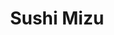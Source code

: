 ---
layout: place
title: "Sushi Mizu"
permalink: /connecticut/new-haven/sushi-mizu.html
stateAbbr: CT
stateName: Connecticut
cityName: New Haven
seo:
  name: "Sushi Mizu"
  type: Restaurant
  links: https://eatsushimizu.com/
description: "Unpretentious venue featuring an ample sushi menu, plus familiar Japanese entrees & noodles. Looking for sushi in New Haven, Connecticut? Check out Sushi Miz..."
place_id: ChIJy6Ag3rHZ54kR8rgs0XQVYko
photos:
  - name: >-
      places/ChIJy6Ag3rHZ54kR8rgs0XQVYko/photos/AeeoHcK08kxQ7zs0P8RVd1dZNeWUEHP_96V0O7sjgxbsKApNPMLqTfzAC5wxDuNtu9MNpeKTlDKbK7BJ_ibLRdapSzMLQgytoVbi4iLdYkmBBrRaTR4iMEMA4o9rXtdqs8NJM5xU01NP4ibr906TB5W1YUAw2m--a2F4DXUTM4jn9UclGW2HO9Zm75coMQRRerBGtqOh43KqNQ4-d3kpxrOF4aDYno_ELeus_vMAcaGIz20MeBeUT1Nn0oOCOr-0p-GYfNkFvQprmQR9lJ0j64CBtFgHOXMM14Lf-SDWexOJyBPjs5T07opaQXtAjcVEaWkGufTRuDjWKRP_WfEhsLGhjEfmCvhLZGe7driCSqi_C_SH3evdj-yfhtwVwuKOh2NvuLFkOzzjsQDWTp2aabOEmpaZ4DCTLENrJSe8vGac5_oQRA
    widthPx: 4032
    heightPx: 3024
    authorAttributions:
      - displayName: William B
        uri: https://maps.google.com/maps/contrib/117357934109968920270
        photoUri: >-
          https://lh3.googleusercontent.com/a-/ALV-UjUSoM_OpenVza6GJOwjymKICWBm6_bFeVenSYgwa4OZF5LrfoIz=s100-p-k-no-mo
    flagContentUri: >-
      https://www.google.com/local/imagery/report/?cb_client=maps_api_places.places_api&image_key=!1e10!2sCIHM0ogKEICAgID4uLOJNw&hl=en-US
    googleMapsUri: >-
      https://www.google.com/maps/place//data=!3m4!1e2!3m2!1sCIHM0ogKEICAgID4uLOJNw!2e10!4m2!3m1!1s0x89e7d9b1de20a0cb:0x4a621574d12cb8f2
  - name: >-
      places/ChIJy6Ag3rHZ54kR8rgs0XQVYko/photos/AeeoHcKJL4ndY0Z27gq0qlT735MXuta9vVMl6EglpxUyo6qm8MC95arAhlUsG7AYF8Hk4BWspcClVYn_kPwF2zUxgkZbolpNGrjYPZLGNOfqV_S3d-lRLS3u3tNPTTgqosk2TmYOMkjmCv9OHJ7D1UpIJw7dO8V8Qxm6H4RSYkgPxTZb6qNRMoWoop-t9a7cMQOJJdcYR3oY_pVC8V7M3vHy1IsBcskUngXdSRQHwF_zpe3WTGQMiTFzSl8Fgx0b-Jna05QJ4yTxpV8uzSt6YlG4vorB9Yaa-xTl05GuTCAY47-dergFoSnhj8LPDDIy1b5bqQljOIAvj2IMvrXzu8OCEJh9B-z9Ssev_r27X8jW9wdDMTvYoCeicmk4RqpAjfXMJYsfaSawWfuchRBimsfa1okz6WfgHZU-pSRVrVQVrkHZJQ
    widthPx: 3024
    heightPx: 4032
    authorAttributions:
      - displayName: Tony Nguyen
        uri: https://maps.google.com/maps/contrib/101192039170076457688
        photoUri: >-
          https://lh3.googleusercontent.com/a-/ALV-UjW27Xepj5XfS2rHWQNoltVe6_1LBn7bkBsIRIwYJu5qlmK13w=s100-p-k-no-mo
    flagContentUri: >-
      https://www.google.com/local/imagery/report/?cb_client=maps_api_places.places_api&image_key=!1e10!2sCIHM0ogKEICAgIDRhuexBQ&hl=en-US
    googleMapsUri: >-
      https://www.google.com/maps/place//data=!3m4!1e2!3m2!1sCIHM0ogKEICAgIDRhuexBQ!2e10!4m2!3m1!1s0x89e7d9b1de20a0cb:0x4a621574d12cb8f2
  - name: >-
      places/ChIJy6Ag3rHZ54kR8rgs0XQVYko/photos/AeeoHcKNsU0dq250zj1aArF56h4MuW3RCW0uwqfZ_ZZnE4LVE_2hm__8dmJBQPfrq62aarVV22iu3KJ5LJomlfRvU9yPX2AJLyA1pHP_nBRffUg4OKAaXLvWSAEUtEo2QcV3kHp_ZZqk8XnAE-2yTAGydlQ-oWaF6Sh7up0WH_NIrepRq-q_lTcGAgJxHTclWEQlyJOFDZIEgR92vnasHDBbguLdVEi9q6-Cqy1a9BLOXC3nhdMReITW3at4oe6P_1qjjGN8eP8X7aMHmv-tnO3X-Af6Xr2HRL_HWSiQ-xZbtFt5TDo9ytBhVJQAYkGAqb3gZnZA9uwpNvk5HIdaY8B7kvPCgO6TyDnJW5QD6O-VCnSFKgRRRpDUvNbxCvVWy-wtzwt7vDIvTaB6fMRDIWGKYJjKHidC8RIDxQQ7_Zn8KII
    widthPx: 3024
    heightPx: 4032
    authorAttributions:
      - displayName: Caitlin
        uri: https://maps.google.com/maps/contrib/114072624236159336591
        photoUri: >-
          https://lh3.googleusercontent.com/a/ACg8ocKnAeWpAEEPAmva7tIID-AghhmOjgvkIKhTYc7QD93tcmK2xHzs=s100-p-k-no-mo
    flagContentUri: >-
      https://www.google.com/local/imagery/report/?cb_client=maps_api_places.places_api&image_key=!1e10!2sCIHM0ogKEICAgICHq8b5cg&hl=en-US
    googleMapsUri: >-
      https://www.google.com/maps/place//data=!3m4!1e2!3m2!1sCIHM0ogKEICAgICHq8b5cg!2e10!4m2!3m1!1s0x89e7d9b1de20a0cb:0x4a621574d12cb8f2
  - name: >-
      places/ChIJy6Ag3rHZ54kR8rgs0XQVYko/photos/AeeoHcIzXqwPeDEv6pQAH_o4hpX8K7QoCgS0d6JgOCR-uG6YsN3gGZaT0FrmjfuH7VceAp39qLvIrW3Xvf4iHIU7ndDTn_qzupZ9rjSGOqtAC_DW1O0l82TLNFLqc4DgU59_igYoINlUrtjSSbbBNG_4eVAdJEValFRq2lmC4FxNgqSqJXygBW4En7XfhO3FDTQBi7b824BHeos2uIciWg0a-VRnIvcwOs2M2elbL3EkW03BU4NT6eaaS0fBeL0-9JgeX5UzBBoU2k7N4ypr_D5oU0UEVf7p2fSF0BSRfb_xXr5k5kgGy-dEOiCLyT_G8FxS0AyS1h5VQZ1dIFAfIZ6LLsMYMZo9U6YujiD6pynrZYDMZG57qAdCrv_YQ6kC9BAzcZKHnSqhzi2oO-0iXL3F0kooVKjC245L9LN-ZNy7TgFC6nL8
    widthPx: 3024
    heightPx: 4032
    authorAttributions:
      - displayName: Francisco J. Tamayo
        uri: https://maps.google.com/maps/contrib/105775601959496147065
        photoUri: >-
          https://lh3.googleusercontent.com/a-/ALV-UjWSSl9fC747eBD81SOi71sh-EVw5gskqp46kBFx_JZVAqcCB7Bm=s100-p-k-no-mo
    flagContentUri: >-
      https://www.google.com/local/imagery/report/?cb_client=maps_api_places.places_api&image_key=!1e10!2sCIHM0ogKEICAgIDEi5OziAE&hl=en-US
    googleMapsUri: >-
      https://www.google.com/maps/place//data=!3m4!1e2!3m2!1sCIHM0ogKEICAgIDEi5OziAE!2e10!4m2!3m1!1s0x89e7d9b1de20a0cb:0x4a621574d12cb8f2
  - name: >-
      places/ChIJy6Ag3rHZ54kR8rgs0XQVYko/photos/AeeoHcLOFalh8Ou1xjmDOa6Cd_PNpIciucleHlHA6Z6tWo1h-oHsDFsU1qTcx2qGtbQPLrNew8QUH6v1YfYOg1L-egs5lYgm2GLzW-ejrbi7FZx8sj-k5DJGKxV9-Rss-3lrX-RCqWceDOS7oLUPQc1oZRldx-TOyJobmUdKm36tFiHH0oGjwtCSpnOa8LzChIWab0gkO2HWVJbkCaeVDujnNox3KRDwPEXXtyDMT2HHKvzlmm1HholA-k_vaK8KbiiSM9MukM7IhKZbMtfZG4OZAEzTzZJGucfxl87CuO0LK0pV3UC3_x_Gyfh7C2qLke8GhHeJT659Rzt7bBuCqmk86BcVDBStrYwIMfmJQ23by_PXQpzEsVQRmNQ7BwgxuVmc3TyyDTibmi3RhSZm1QpB6osQdvHyeZZ6yE2HoifFiBq8uA
    widthPx: 4160
    heightPx: 3120
    authorAttributions:
      - displayName: Jerald Lim
        uri: https://maps.google.com/maps/contrib/112577035205059113026
        photoUri: >-
          https://lh3.googleusercontent.com/a-/ALV-UjUrYcJEpIzDeOd0C-fZ2M9h5j44fK7-wcZebjcJkZClXtnr-0pU8w=s100-p-k-no-mo
    flagContentUri: >-
      https://www.google.com/local/imagery/report/?cb_client=maps_api_places.places_api&image_key=!1e10!2sCIHM0ogKEICAgICEsv6ZUA&hl=en-US
    googleMapsUri: >-
      https://www.google.com/maps/place//data=!3m4!1e2!3m2!1sCIHM0ogKEICAgICEsv6ZUA!2e10!4m2!3m1!1s0x89e7d9b1de20a0cb:0x4a621574d12cb8f2
  - name: >-
      places/ChIJy6Ag3rHZ54kR8rgs0XQVYko/photos/AeeoHcIhckKmHPdnkhxa3wcwV4UdGj293gjrW3YAgGVOWltw7flJta2SlEoNikuFTL499MxCoiALANkbb5foHjbZBX_omxN9Q_Cb2F9AAFfMAvxlndZmfzyPXmjQwtr5yONc2So7zeN2jorkKyeCrY3lPb8zqXW5aYWrRr1mJUGJ0K0Z2GWgrzJ_L4mTLroESJ71ckgSexVNQ9nDpTrqXC5MAtPYPO5mLXIFskOuLUn5nXzOHedJSXTwcf37kVrSzHxmKe9gHdItwUuZGKnh2gzdpoLXUZfV4lV1d84JQfovwLeJrau_lPi9PUAXTqtizoFDiNxNafqpf5iG_s1gUVnzguTRCX9DPrqE9xgB13UqgnPBQG0li-HN5bgmzXK_2F2OkgBKq5k_WskoovoGnXUkyqNsnM_XMHcTsl2kRbPSRpDelR0
    widthPx: 3024
    heightPx: 4032
    authorAttributions:
      - displayName: Angeline Vargas
        uri: https://maps.google.com/maps/contrib/101962637847981502696
        photoUri: >-
          https://lh3.googleusercontent.com/a-/ALV-UjVA9t2sNcpHZbYHNeqjHo96LBwcqhIGnQB_sw1uSfdLB_powh9c=s100-p-k-no-mo
    flagContentUri: >-
      https://www.google.com/local/imagery/report/?cb_client=maps_api_places.places_api&image_key=!1e10!2sCIHM0ogKEICAgMCQucacngE&hl=en-US
    googleMapsUri: >-
      https://www.google.com/maps/place//data=!3m4!1e2!3m2!1sCIHM0ogKEICAgMCQucacngE!2e10!4m2!3m1!1s0x89e7d9b1de20a0cb:0x4a621574d12cb8f2
  - name: >-
      places/ChIJy6Ag3rHZ54kR8rgs0XQVYko/photos/AeeoHcKQ886wvWfTQvfoit1Q_wDzTWaAjiNXxCMll-wPStTql26J_prptGSjF6A5rVGPyTe6g34EtnJG6N4SemXNAIsAV-qkds-X3lZlB4iB5Y2wpvmz2DJJXrzeTCYdm5v_0II88sfXt-7Wcj-KuNEPk6fXSm4OlCnsVYU8ctzAGAlbfhl97GcX6b-jwOehtGvCYJj2Cvx911lLZD-nGdpd0lWGsgnOZGEC__xGnQcPgHPRWvnUsWr_n-UDgDFpN3ZDBKd5vHG_DkpPCna8d86AMYeUJOLDyy_Zg_jpusLBRuAaGbenHEblX-aDRQ9b-dV6Brfo2eHKb0wPX1kZlOXxX4zQJzzGkAupMr2DqFrBtl6W98Pj8xTbB0RYFxGE6_0ncTOnJNPKx4GU6l5PQeiiZ9RpbNlMzZwS6IrgYSL58xa0hQ
    widthPx: 4032
    heightPx: 3024
    authorAttributions:
      - displayName: Minjae Kim
        uri: https://maps.google.com/maps/contrib/110803934302055694504
        photoUri: >-
          https://lh3.googleusercontent.com/a/ACg8ocL9xjFAmgn1zJqu4u-_irhigtcIDvT8tsRRpOdf29Tusy3nsA=s100-p-k-no-mo
    flagContentUri: >-
      https://www.google.com/local/imagery/report/?cb_client=maps_api_places.places_api&image_key=!1e10!2sCIHM0ogKEICAgIDEgcbIQA&hl=en-US
    googleMapsUri: >-
      https://www.google.com/maps/place//data=!3m4!1e2!3m2!1sCIHM0ogKEICAgIDEgcbIQA!2e10!4m2!3m1!1s0x89e7d9b1de20a0cb:0x4a621574d12cb8f2
  - name: >-
      places/ChIJy6Ag3rHZ54kR8rgs0XQVYko/photos/AeeoHcJKM90Sha70VjWZCzxB_18xL9YxUajw1q9TRv8f_PaUzngTfh3mVfoBsCrWToF5sNu6iALMny2QumDOjzMS4Hkc_q5byj3BqrIuDhcE_DNbS3nUq0e2biaE0H2gsLt0vHOR5GQTQl0hornLwELyjliGFQbf8RGbnnO-fhK8k7rykXib8oEnoM7jfQU87VJGpp2qrMvjjQ0TolT2Ym5tdiUN8NVAAjhzmu8lEquPjZChZP3FFlZg3PfSrg4VYecvF00fqnob5pPnRTVrWlJOOoZdrVSndL0hpNWNEJozFtemh07nlrNqkhju9jLdioshptGttnGUtYMrSQMju-TLbzl_1zsQHxapmkgYCgYXIw6FjyBySu-7Zv_u-OenPmx02-ZtnXAl46wqBbevDRu0wv4_59gT0XLUFNSyi31nLMkYBw
    widthPx: 3024
    heightPx: 4032
    authorAttributions:
      - displayName: shelima dickerson
        uri: https://maps.google.com/maps/contrib/113096288093891658532
        photoUri: >-
          https://lh3.googleusercontent.com/a-/ALV-UjWisINvHCJpYTapB6REt_VssRmS1-isGmPAPZLmydZJRZX8WkA=s100-p-k-no-mo
    flagContentUri: >-
      https://www.google.com/local/imagery/report/?cb_client=maps_api_places.places_api&image_key=!1e10!2sCIHM0ogKEICAgID25LDEbg&hl=en-US
    googleMapsUri: >-
      https://www.google.com/maps/place//data=!3m4!1e2!3m2!1sCIHM0ogKEICAgID25LDEbg!2e10!4m2!3m1!1s0x89e7d9b1de20a0cb:0x4a621574d12cb8f2
  - name: >-
      places/ChIJy6Ag3rHZ54kR8rgs0XQVYko/photos/AeeoHcJzvlsaX2b59ispNqqINMpYjYppCjKyah69jPNysdLNRrrY6ImI_c3NsVOI63s2ZC5PFwR4sz3u-v8FaUyowuYecPU6YiuQbhg4xd-tdlj1ulRg9HqFWEgGyRg6xomM1AENyr8fPteXYerLjKfDEroHIcrhD8OAAcbbmj1HPbebGJXYxGOWW-3WWkWniygmdG32npwmMnsaEWfR6wGNzkaTY7eNArN54hriJvd0zq5YKR7U-yuyhmLD7bLkSsJSBlY67GchOi_phFYOkCkr136WV9mIvyffCLGoNi5yFoNpszJzUNzq5VxBBoEurFWW3u4mS4XdoyT4BFtEfcze-idMpchdk0nXvCM2cJHYooDGkO7zhC_pJbfd3PL3wFQx9tDNi-5r_dK8Ii8FL6jDKP9DtMBzvfZ6X1VVsjwdBBg
    widthPx: 3000
    heightPx: 4000
    authorAttributions:
      - displayName: Tom L
        uri: https://maps.google.com/maps/contrib/105807936103816707596
        photoUri: >-
          https://lh3.googleusercontent.com/a/ACg8ocK9ThYVlPln8dnN7dTmFhFRcd8-M1bvkta2wMFOhEt4LKd9Lg=s100-p-k-no-mo
    flagContentUri: >-
      https://www.google.com/local/imagery/report/?cb_client=maps_api_places.places_api&image_key=!1e10!2sCIHM0ogKEICAgICJwa7Ubg&hl=en-US
    googleMapsUri: >-
      https://www.google.com/maps/place//data=!3m4!1e2!3m2!1sCIHM0ogKEICAgICJwa7Ubg!2e10!4m2!3m1!1s0x89e7d9b1de20a0cb:0x4a621574d12cb8f2
  - name: >-
      places/ChIJy6Ag3rHZ54kR8rgs0XQVYko/photos/AeeoHcLoKGm4q3hUGZEpgMbAT7OWTMXSXV3Lj8hWI9MNMVDxUEys_7yOJFw3kRe72dXFv0mZmIWyM_Vd0bap8PnxKS0BLLbHqcYViMgwRSAm-oDsXR5j10_4Et4107Bp8sSEkJSbbrAIbQr3YAs58Qx0C9Xo99mmSVGDLAEmvPsWfJZeutjPCy_XSEjSLRUkRfUlcNxDPiM4VskY-zp4wJl_jOZf8U5AWPQp0A0kO4PFibBtI2MOGTQBqd0ahM0y4_Xb9ScyayvmlU_alhdCxDyUBEdC-_zY5XubbXBedytPbjoc76USt2cEvdGnYuO1mUlMi99kJQIANn2XwBh8KwVTQ5pnjhzVGya3Pmhdc_T34dkY86WEJ_x8OYmgf70Rh4gAOklRcidefVAJ64cw-FNDRyH2N-r5Fl1FK9AhU4ZJ4Akd0A
    widthPx: 3024
    heightPx: 4032
    authorAttributions:
      - displayName: Angeline Vargas
        uri: https://maps.google.com/maps/contrib/101962637847981502696
        photoUri: >-
          https://lh3.googleusercontent.com/a-/ALV-UjVA9t2sNcpHZbYHNeqjHo96LBwcqhIGnQB_sw1uSfdLB_powh9c=s100-p-k-no-mo
    flagContentUri: >-
      https://www.google.com/local/imagery/report/?cb_client=maps_api_places.places_api&image_key=!1e10!2sCIHM0ogKEICAgMCQucacXg&hl=en-US
    googleMapsUri: >-
      https://www.google.com/maps/place//data=!3m4!1e2!3m2!1sCIHM0ogKEICAgMCQucacXg!2e10!4m2!3m1!1s0x89e7d9b1de20a0cb:0x4a621574d12cb8f2
address: 47 Whalley Ave, New Haven, CT 06511, USA
street: 47 Whalley Ave
city: New Haven
state: CT
zip: '06511'
country: USA
neighborhood: Dixwell
latitude: '41.313748'
longitude: '-72.933944'
accessibility_options:
  wheelchairAccessibleEntrance: true
  wheelchairAccessibleRestroom: true
  wheelchairAccessibleSeating: true
business_status: OPERATIONAL
name: Sushi Mizu
google_maps_links:
  directionsUri: >-
    https://www.google.com/maps/dir//''/data=!4m7!4m6!1m1!4e2!1m2!1m1!1s0x89e7d9b1de20a0cb:0x4a621574d12cb8f2!3e0
  placeUri: https://maps.google.com/?cid=5359870097994070258
  writeAReviewUri: >-
    https://www.google.com/maps/place//data=!4m3!3m2!1s0x89e7d9b1de20a0cb:0x4a621574d12cb8f2!12e1
  reviewsUri: >-
    https://www.google.com/maps/place//data=!4m4!3m3!1s0x89e7d9b1de20a0cb:0x4a621574d12cb8f2!9m1!1b1
  photosUri: >-
    https://www.google.com/maps/place//data=!4m3!3m2!1s0x89e7d9b1de20a0cb:0x4a621574d12cb8f2!10e5
primary_type: Restaurant
opening_hours:
  regular: null
  current: null
secondary_opening_hours:
  regular:
    weekdayDescriptions: null
    type: null
  current:
    weekdayDescriptions: null
    type: null
phone: (203) 777-9888
price_level: PRICE_LEVEL_MODERATE
price_range: $10 &ndash; $20
rating: '3.0'
rating_count: 125
website: https://eatsushimizu.com/
reviews:
  - name: >-
      places/ChIJy6Ag3rHZ54kR8rgs0XQVYko/reviews/ChZDSUhNMG9nS0VJQ0FnTUNRdWNhY2JnEAE
    relativePublishTimeDescription: a month ago
    rating: 5
    text:
      text: >-
        I dined in today with a friend of mine. The food was incredible and the
        staff was so kind and attentive.  The Spicy Crab roll was my absolute
        favorite! It was so refreshing yet tasty. My friend enjoyed her Chicken
        Tempura Roll, the serving size was so big she couldn’t finish it but it
        was delicious. The Mango Sticky rice was sweet and tasty, the mangoes
        were very ripe and cold as well. We will be coming here more often as
        regulars and hope to try more on the menu!
      languageCode: en
    originalText:
      text: >-
        I dined in today with a friend of mine. The food was incredible and the
        staff was so kind and attentive.  The Spicy Crab roll was my absolute
        favorite! It was so refreshing yet tasty. My friend enjoyed her Chicken
        Tempura Roll, the serving size was so big she couldn’t finish it but it
        was delicious. The Mango Sticky rice was sweet and tasty, the mangoes
        were very ripe and cold as well. We will be coming here more often as
        regulars and hope to try more on the menu!
      languageCode: en
    authorAttribution:
      displayName: Angeline Vargas
      uri: https://www.google.com/maps/contrib/101962637847981502696/reviews
      photoUri: >-
        https://lh3.googleusercontent.com/a-/ALV-UjVA9t2sNcpHZbYHNeqjHo96LBwcqhIGnQB_sw1uSfdLB_powh9c=s128-c0x00000000-cc-rp-mo
    publishTime: '2025-03-06T00:37:30.517083Z'
    flagContentUri: >-
      https://www.google.com/local/review/rap/report?postId=ChZDSUhNMG9nS0VJQ0FnTUNRdWNhY2JnEAE&d=17924085&t=1
    googleMapsUri: >-
      https://www.google.com/maps/reviews/data=!4m6!14m5!1m4!2m3!1sChZDSUhNMG9nS0VJQ0FnTUNRdWNhY2JnEAE!2m1!1s0x89e7d9b1de20a0cb:0x4a621574d12cb8f2
  - name: >-
      places/ChIJy6Ag3rHZ54kR8rgs0XQVYko/reviews/ChdDSUhNMG9nS0VJQ0FnSUNIcThiNTBnRRAB
    relativePublishTimeDescription: 7 months ago
    rating: 2
    text:
      text: >-
        Food was edible and that’s all I can say about it. Was not enjoyable in
        any way though. Flavor wise the fish wasn’t what I wanted it to be but I
        really tried to mind over matter it. But it wasn’t good. The sweet
        potato roll had a lot of filling which, while generous, was actually too
        much for what it was. Wish it were crispier as well but I know some of
        that is lost in delivery. Sushi did look like whoever rolled it had
        never rolled sushi before. Lastly, the delivery driver did not call,
        text, or update on grubhub that it was delivered, but after reading
        other reviews, I went outside and it was there, on my porch. Delivery
        driver should be letting people know when it’s delivered.
      languageCode: en
    originalText:
      text: >-
        Food was edible and that’s all I can say about it. Was not enjoyable in
        any way though. Flavor wise the fish wasn’t what I wanted it to be but I
        really tried to mind over matter it. But it wasn’t good. The sweet
        potato roll had a lot of filling which, while generous, was actually too
        much for what it was. Wish it were crispier as well but I know some of
        that is lost in delivery. Sushi did look like whoever rolled it had
        never rolled sushi before. Lastly, the delivery driver did not call,
        text, or update on grubhub that it was delivered, but after reading
        other reviews, I went outside and it was there, on my porch. Delivery
        driver should be letting people know when it’s delivered.
      languageCode: en
    authorAttribution:
      displayName: Caitlin
      uri: https://www.google.com/maps/contrib/114072624236159336591/reviews
      photoUri: >-
        https://lh3.googleusercontent.com/a/ACg8ocKnAeWpAEEPAmva7tIID-AghhmOjgvkIKhTYc7QD93tcmK2xHzs=s128-c0x00000000-cc-rp-mo-ba2
    publishTime: '2024-09-09T00:38:27.244368Z'
    flagContentUri: >-
      https://www.google.com/local/review/rap/report?postId=ChdDSUhNMG9nS0VJQ0FnSUNIcThiNTBnRRAB&d=17924085&t=1
    googleMapsUri: >-
      https://www.google.com/maps/reviews/data=!4m6!14m5!1m4!2m3!1sChdDSUhNMG9nS0VJQ0FnSUNIcThiNTBnRRAB!2m1!1s0x89e7d9b1de20a0cb:0x4a621574d12cb8f2
  - name: >-
      places/ChIJy6Ag3rHZ54kR8rgs0XQVYko/reviews/ChZDSUhNMG9nS0VJQ0FnSURob3JXV2NnEAE
    relativePublishTimeDescription: a year ago
    rating: 5
    text:
      text: >-
        Just tried Sushi Mizu for takeout for the first time and I have to say
        it was delicious. Very pleasant surprise due to the mixed reviews.


        I will admit walking in made me question if I made the right call. I
        would highly suggest taking out, but undoubtedly the food was great.


        I got the KFC Bao (a must), eel avocado roll, shrimp avocado roll, New
        Haven roll (amazing!), and a Yaki Udon w/ beef (good - think beef lo
        mien not as oily, and had a good array of veggies: mushroom, broccoli,
        zucchini, and carrots).


        All was great, I will be returning, seems like a nice working family.


        Update: second time - still awesome! The Dinner Bento Box is good value.
      languageCode: en
    originalText:
      text: >-
        Just tried Sushi Mizu for takeout for the first time and I have to say
        it was delicious. Very pleasant surprise due to the mixed reviews.


        I will admit walking in made me question if I made the right call. I
        would highly suggest taking out, but undoubtedly the food was great.


        I got the KFC Bao (a must), eel avocado roll, shrimp avocado roll, New
        Haven roll (amazing!), and a Yaki Udon w/ beef (good - think beef lo
        mien not as oily, and had a good array of veggies: mushroom, broccoli,
        zucchini, and carrots).


        All was great, I will be returning, seems like a nice working family.


        Update: second time - still awesome! The Dinner Bento Box is good value.
      languageCode: en
    authorAttribution:
      displayName: Tony Nguyen
      uri: https://www.google.com/maps/contrib/101192039170076457688/reviews
      photoUri: >-
        https://lh3.googleusercontent.com/a-/ALV-UjW27Xepj5XfS2rHWQNoltVe6_1LBn7bkBsIRIwYJu5qlmK13w=s128-c0x00000000-cc-rp-mo-ba2
    publishTime: '2023-04-24T23:35:10.739409Z'
    flagContentUri: >-
      https://www.google.com/local/review/rap/report?postId=ChZDSUhNMG9nS0VJQ0FnSURob3JXV2NnEAE&d=17924085&t=1
    googleMapsUri: >-
      https://www.google.com/maps/reviews/data=!4m6!14m5!1m4!2m3!1sChZDSUhNMG9nS0VJQ0FnSURob3JXV2NnEAE!2m1!1s0x89e7d9b1de20a0cb:0x4a621574d12cb8f2
  - name: >-
      places/ChIJy6Ag3rHZ54kR8rgs0XQVYko/reviews/ChdDSUhNMG9nS0VJQ0FnSUQyNUxERXpnRRAB
    relativePublishTimeDescription: 2 years ago
    rating: 1
    text:
      text: >-
        Really wish I had seen the reviews before ordering. 1. I ordered shrimp
        tempura, and the tempura was cut into these 4 gigantic blocks, and they
        didn’t give me any soy sauce, no, instead they drizzled it on it so some
        of the rice was either soggy with soy sauce or there was none on it. I
        like to dip my sushi myself. And then I also ordered hibachi. It tasted
        like shrimp and broccoli, which honestly that’s exactly what it was.
        Shrimp and broccoli drowning in what tasted like mirin and soy sauce.
        And it also came with white rice. No hibachi fried rice or hibachi
        noodles, just a container of white rice. I would never waste my money
        here ever again.
      languageCode: en
    originalText:
      text: >-
        Really wish I had seen the reviews before ordering. 1. I ordered shrimp
        tempura, and the tempura was cut into these 4 gigantic blocks, and they
        didn’t give me any soy sauce, no, instead they drizzled it on it so some
        of the rice was either soggy with soy sauce or there was none on it. I
        like to dip my sushi myself. And then I also ordered hibachi. It tasted
        like shrimp and broccoli, which honestly that’s exactly what it was.
        Shrimp and broccoli drowning in what tasted like mirin and soy sauce.
        And it also came with white rice. No hibachi fried rice or hibachi
        noodles, just a container of white rice. I would never waste my money
        here ever again.
      languageCode: en
    authorAttribution:
      displayName: shelima dickerson
      uri: https://www.google.com/maps/contrib/113096288093891658532/reviews
      photoUri: >-
        https://lh3.googleusercontent.com/a-/ALV-UjWisINvHCJpYTapB6REt_VssRmS1-isGmPAPZLmydZJRZX8WkA=s128-c0x00000000-cc-rp-mo
    publishTime: '2022-05-06T22:26:38.600756Z'
    flagContentUri: >-
      https://www.google.com/local/review/rap/report?postId=ChdDSUhNMG9nS0VJQ0FnSUQyNUxERXpnRRAB&d=17924085&t=1
    googleMapsUri: >-
      https://www.google.com/maps/reviews/data=!4m6!14m5!1m4!2m3!1sChdDSUhNMG9nS0VJQ0FnSUQyNUxERXpnRRAB!2m1!1s0x89e7d9b1de20a0cb:0x4a621574d12cb8f2
  - name: >-
      places/ChIJy6Ag3rHZ54kR8rgs0XQVYko/reviews/ChZDSUhNMG9nS0VJQ0FnSUNKd1k3NEdBEAE
    relativePublishTimeDescription: a year ago
    rating: 1
    text:
      text: >-
        The food is trash. I got the soggy general tso with gloomy fried rice
        and overcooked hard chunks of pork in it. I haven't had it but I
        wouldn't recommend the sushi either if they can mess up chicken and rice
        so badly.
      languageCode: en
    originalText:
      text: >-
        The food is trash. I got the soggy general tso with gloomy fried rice
        and overcooked hard chunks of pork in it. I haven't had it but I
        wouldn't recommend the sushi either if they can mess up chicken and rice
        so badly.
      languageCode: en
    authorAttribution:
      displayName: Tom L
      uri: https://www.google.com/maps/contrib/105807936103816707596/reviews
      photoUri: >-
        https://lh3.googleusercontent.com/a/ACg8ocK9ThYVlPln8dnN7dTmFhFRcd8-M1bvkta2wMFOhEt4LKd9Lg=s128-c0x00000000-cc-rp-mo
    publishTime: '2023-06-28T16:22:56.445702Z'
    flagContentUri: >-
      https://www.google.com/local/review/rap/report?postId=ChZDSUhNMG9nS0VJQ0FnSUNKd1k3NEdBEAE&d=17924085&t=1
    googleMapsUri: >-
      https://www.google.com/maps/reviews/data=!4m6!14m5!1m4!2m3!1sChZDSUhNMG9nS0VJQ0FnSUNKd1k3NEdBEAE!2m1!1s0x89e7d9b1de20a0cb:0x4a621574d12cb8f2
parking_options:
  valetParking: false
payment_options:
  acceptsCreditCards: true
  acceptsDebitCards: true
  acceptsCashOnly: false
  acceptsNfc: true
allow_dogs: null
curbside_pickup: null
delivery: true
dine_in: true
good_for_children: false
good_for_groups: null
good_for_sports: false
live_music: false
menu_for_children: false
outdoor_seating: false
reservable: true
restroom: true
serves_beer: null
serves_breakfast: false
serves_brunch: null
serves_cocktails: null
serves_coffee: false
serves_dinner: true
serves_dessert: true
serves_lunch: true
serves_vegetarian_food: true
serves_wine: null
takeout: true
summary: >-
  Unpretentious venue featuring an ample sushi menu, plus familiar Japanese
  entrees & noodles.

---